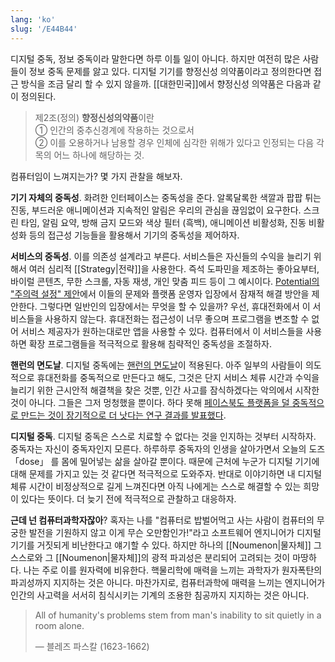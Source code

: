 ```yaml
---
lang: 'ko'
slug: '/E44B44'
---
```


디지털 중독, 정보 중독이라 말한다면 하루 이틀 일이 아니다. 하지만 여전히 많은 사람들이 정보 중독 문제를 앓고 있다. 디지털 기기를 향정신성 의약품이라고 정의한다면 접근 방식을 조금 달리 할 수 있지 않을까. [[대한민국]]에서 향정신성 의약품은 다음과 같이 정의된다.

> 제2조(정의) **향정신성의약품**이란  
> ① 인간의 중추신경계에 작용하는 것으로서  
> ② 이를 오용하거나 남용할 경우 인체에 심각한 위해가 있다고 인정되는 다음 각 목의 어느 하나에 해당하는 것.

컴퓨터임이 느껴지는가? 몇 가지 관찰을 해보자.

**기기 자체의 중독성**.
화려한 인터페이스는 중독성을 준다.
알록달록한 색깔과 팝팝 튀는 진동, 부드러운 애니메이션과 지속적인 알림은 우리의 관심을 끊임없이 요구한다.
스크린 타임, 알림 요약, 방해 금지 모드와 색상 필터 (흑백), 애니메이션 비활성화, 진동 비활성화 등의 접근성 기능들을 활용해서 기기의 중독성을 제어하자.

**서비스의 중독성**.
이를 의존성 설계라고 부른다.
서비스들은 자신들의 수익을 늘리기 위해서 여러 심리적 [[Strategy|전략]]을 사용한다.
즉석 도파민을 제조하는 좋아요부터, 바이럴 콘텐츠, 무한 스크롤, 자동 재생, 개인 맞춤 피드 등이 그 예시이다.
[Potential의 "주의력 설정" 제안](https://attentionsettings.com/)에서 이들의 문제와 플랫폼 운영자 입장에서 잠재적 해결 방안을 제안한다.
그렇다면 일반인의 입장에서는 무엇을 할 수 있을까?
우선, 휴대전화에서 이 서비스들을 사용하지 않는다.
휴대전화는 접근성이 너무 좋으며 프로그램을 변조할 수 없어 서비스 제공자가 원하는대로만 앱을 사용할 수 있다.
컴퓨터에서 이 서비스들을 사용하면 확장 프로그램들을 적극적으로 활용해 침략적인 중독성을 조절하자.

**핸런의 면도날**. 디지털 중독에는 [핸런의 면도날](https://ko.wikipedia.org/wiki/%ED%95%B8%EB%9F%B0%EC%9D%98_%EB%A9%B4%EB%8F%84%EB%82%A0)이 적용된다. 아주 일부의 사람들이 의도적으로 휴대전화를 중독적으로 만든다고 해도, 그것은 단지 서비스 체류 시간과 수익을 늘리기 위한 근시안적 해결책을 찾은 것뿐, 인간 사고를 잠식하겠다는 악의에서 시작한 것이 아니다. 그들은 그저 멍청했을 뿐이다. 하다 못해 [페이스북도 플랫폼을 덜 중독적으로 만드는 것이 장기적으로 더 낫다는 연구 결과를 발표했다](https://medium.com/@AnalyticsAtMeta/notifications-why-less-is-more-how-facebook-has-been-increasing-both-user-satisfaction-and-app-9463f7325e7d).

**디지털 중독**.
디지털 중독은 스스로 치료할 수 없다는 것을 인지하는 것부터 시작하자.
중독자는 자신이 중독자인지 모른다.
하루하루 중독자의 인생을 살아가면서 오늘의 도즈 「dose」 를 몸에 밀어넣는 삶을 살아갈 뿐이다.
때문에 근처에 누군가 디지털 기기에 대해 문제를 가지고 있는 것 같다면 적극적으로 도와주자.
반대로 이야기하면 내 디지털 체류 시간이 비정상적으로 길게 느껴진다면 아직 나에게는 스스로 해결할 수 있는 희망이 있다는 뜻이다.
더 늦기 전에 적극적으로 관찰하고 대응하자.

**근데 넌 컴퓨터과학자잖아**?
혹자는 나를 "컴퓨터로 밥벌어먹고 사는 사람이 컴퓨터의 무궁한 발전을 기원하지 않고 이게 무슨 오만함인가!"라고 소프트웨어 엔지니어가 디지털 기기를 거짓되게 비난한다고 얘기할 수 있다. 하지만 하나의 [[Noumenon|물자체]] 그 스스로와 그 [[Noumenon|물자체]]의 광적 파괴성은 분리되어 고려되는 것이 마땅하다. 나는 주로 이를 원자력에 비유한다. 핵물리학에 매력을 느끼는 과학자가 원자폭탄의 파괴성까지 지지하는 것은 아니다. 마찬가지로, 컴퓨터과학에 매력을 느끼는 엔지니어가 인간의 사고력을 서서히 침식시키는 기계의 조용한 침공까지 지지하는 것은 아니다.

> All of humanity's problems stem from man's inability to sit quietly in a room alone.
>
> — 블레즈 파스칼 (1623-1662)

